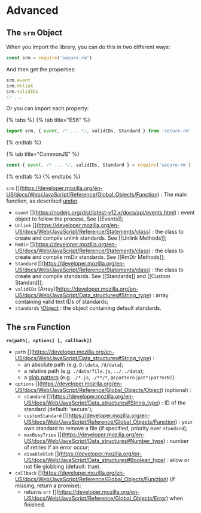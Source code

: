 # Advanced



## The `srm` Object

When you import the library, you can do this in two different ways:

```javascript
const srm = require('secure-rm')
```

And then get the properties:

```javascript
srm.event
srm.Unlink
srm.validIDs
// ...
```

Or you can import each property:

{% tabs %}
{% tab title="ES6" %}
```javascript
import srm, { event, /* ... */, validIDs, Standard } from 'secure-rm'
```
{% endtab %}

{% tab title="CommonJS" %}
```javascript
const { event, /* ... */, validIDs, Standard } = require('secure-rm')
```
{% endtab %}
{% endtabs %}

`srm` [\](https://developer.mozilla.org/en-US/docs/Web/JavaScript/Reference/Global_Objects/Function) : The main function, as described [under]().

* `event` [\](https://nodejs.org/dist/latest-v12.x/docs/api/events.html) : event object to follow the process, See \[\[Events\]\];
* `Unlink` [\](https://developer.mozilla.org/en-US/docs/Web/JavaScript/Reference/Statements/class) : the class to create and compile unlink standards. See \[\[Unlink Methods\]\];
* `RmDir` [\](https://developer.mozilla.org/en-US/docs/Web/JavaScript/Reference/Statements/class) : the class to create and compile rmDir standards. See \[\[RmDir Methods\]\];
* `Standard` [\](https://developer.mozilla.org/en-US/docs/Web/JavaScript/Reference/Statements/class) : the class to create and compile standards. See \[\[Standards\]\] and \[\[Custom Standard\]\];
* `validIDs` [Array\](https://developer.mozilla.org/en-US/docs/Web/JavaScript/Data_structures#String_type) : array containing valid text IDs of standards;
* `standards` [\Object](https://developer.mozilla.org/en-US/docs/Web/JavaScript/Reference/Global_Objects/Object) : the object containing default standards.

## The `srm` Function

**`rm(path[, options] [, callback])`**

* `path` [\](https://developer.mozilla.org/en-US/docs/Web/JavaScript/Data_structures#String_type) :
  * an absolute path \(e.g. `D:\data`, `/d/data`\);
  * a relative path \(e.g. `./data/file.js`, `../../data`\);
  * a [glob pattern](https://www.npmjs.com/package/glob#glob-primer) \(e.g. `./*.js`, `./**/*`, `@(pattern|pat*|pat?erN)`\).
* `options` [\](https://developer.mozilla.org/en-US/docs/Web/JavaScript/Reference/Global_Objects/Object) \(optional\) :
  * `standard` [\](https://developer.mozilla.org/en-US/docs/Web/JavaScript/Data_structures#String_type) : ID of the standard \(default: 'secure'\);
  * `customStandard` [\](https://developer.mozilla.org/en-US/docs/Web/JavaScript/Reference/Global_Objects/Function) : your own standard to remove a file \(if specified, priority over `standard`\);
  * `maxBusyTries` [\](https://developer.mozilla.org/en-US/docs/Web/JavaScript/Data_structures#Number_type) : number of retries if an error occur;
  * `disableGlob` [\](https://developer.mozilla.org/en-US/docs/Web/JavaScript/Data_structures#Boolean_type) : allow or not file globbing \(default: true\).
* `callback` [\](https://developer.mozilla.org/en-US/docs/Web/JavaScript/Reference/Global_Objects/Function) \(if missing, return a promise\):
  * returns `err` [\](https://developer.mozilla.org/en-US/docs/Web/JavaScript/Reference/Global_Objects/Error) when finished.

